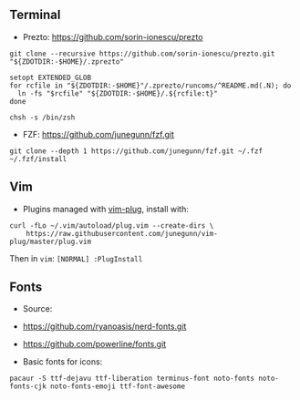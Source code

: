 ## Terminal

* Prezto: https://github.com/sorin-ionescu/prezto

```
git clone --recursive https://github.com/sorin-ionescu/prezto.git "${ZDOTDIR:-$HOME}/.zprezto"

setopt EXTENDED_GLOB
for rcfile in "${ZDOTDIR:-$HOME}"/.zprezto/runcoms/^README.md(.N); do
  ln -fs "$rcfile" "${ZDOTDIR:-$HOME}/.${rcfile:t}"
done

chsh -s /bin/zsh
```

* FZF: https://github.com/junegunn/fzf.git

```
git clone --depth 1 https://github.com/junegunn/fzf.git ~/.fzf
~/.fzf/install
```

## Vim

+ Plugins managed with [vim-plug](https://github.com/junegunn/vim-plug#installation), install with:

```
curl -fLo ~/.vim/autoload/plug.vim --create-dirs \
    https://raw.githubusercontent.com/junegunn/vim-plug/master/plug.vim
```

Then in `vim`: `[NORMAL] :PlugInstall`

## Fonts

* Source:

+ https://github.com/ryanoasis/nerd-fonts.git

+ https://github.com/powerline/fonts.git

* Basic fonts for icons:

```
pacaur -S ttf-dejavu ttf-liberation terminus-font noto-fonts noto-fonts-cjk noto-fonts-emoji ttf-font-awesome
```
